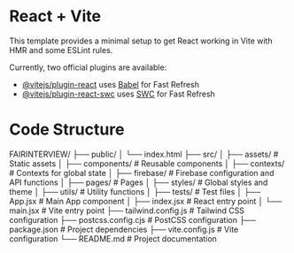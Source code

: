 # React + Vite

This template provides a minimal setup to get React working in Vite with HMR and some ESLint rules.

Currently, two official plugins are available:

- [@vitejs/plugin-react](https://github.com/vitejs/vite-plugin-react/blob/main/packages/plugin-react/README.md) uses [Babel](https://babeljs.io/) for Fast Refresh
- [@vitejs/plugin-react-swc](https://github.com/vitejs/vite-plugin-react-swc) uses [SWC](https://swc.rs/) for Fast Refresh


# Code Structure
FAIRINTERVIEW/
├── public/
│   └── index.html
├── src/
│   ├── assets/                  # Static assets
│   ├── components/              # Reusable components
│   ├── contexts/                # Contexts for global state
│   ├── firebase/                # Firebase configuration and API functions
│   ├── pages/                   # Pages
│   ├── styles/                  # Global styles and theme
│   ├── utils/                   # Utility functions
│   ├── tests/                   # Test files
│   ├── App.jsx                  # Main App component
│   ├── index.jsx                # React entry point
│   └── main.jsx                 # Vite entry point
├── tailwind.config.js           # Tailwind CSS configuration
├── postcss.config.cjs           # PostCSS configuration
├── package.json                 # Project dependencies
├── vite.config.js               # Vite configuration
└── README.md                    # Project documentation
